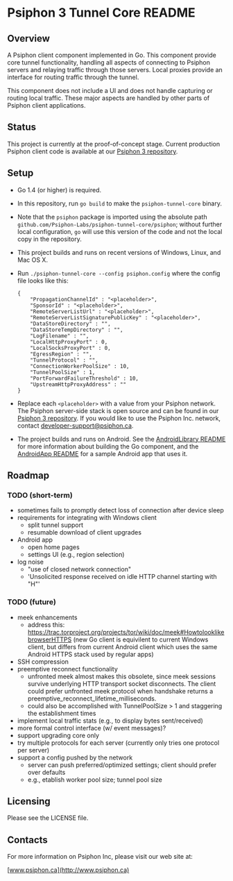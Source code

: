 Psiphon 3 Tunnel Core README
================================================================================

Overview
--------------------------------------------------------------------------------

A Psiphon client component implemented in Go. This component provide core tunnel functionality, handling all aspects of connecting to Psiphon servers and relaying traffic through those servers. Local proxies provide an interface for routing traffic through the tunnel.

This component does not include a UI and does not handle capturing or routing local traffic. These major aspects are handled by other parts of Psiphon client applications.

Status
--------------------------------------------------------------------------------

This project is currently at the proof-of-concept stage. Current production Psiphon client code is available at our [Psiphon 3 repository](https://bitbucket.org/psiphon/psiphon-circumvention-system).

Setup
--------------------------------------------------------------------------------

* Go 1.4 (or higher) is required.
* In this repository, run `go build` to make the `psiphon-tunnel-core` binary.
* Note that the `psiphon` package is imported using the absolute path `github.com/Psiphon-Labs/psiphon-tunnel-core/psiphon`; without further local configuration, `go` will use this version of the code and not the local copy in the repository.
* This project builds and runs on recent versions of Windows, Linux, and Mac OS X.
* Run `./psiphon-tunnel-core --config psiphon.config` where the config file looks like this:

    ```
    {
        "PropagationChannelId" : "<placeholder>",
        "SponsorId" : "<placeholder>",
        "RemoteServerListUrl" : "<placeholder>",
        "RemoteServerListSignaturePublicKey" : "<placeholder>",
        "DataStoreDirectory" : "",
        "DataStoreTempDirectory" : "",
        "LogFilename" : "",
        "LocalHttpProxyPort" : 0,
        "LocalSocksProxyPort" : 0,
        "EgressRegion" : "",
        "TunnelProtocol" : "",
        "ConnectionWorkerPoolSize" : 10,
        "TunnelPoolSize" : 1,
        "PortForwardFailureThreshold" : 10,
        "UpstreamHttpProxyAddress" : ""
    }
    ```

* Replace each `<placeholder>` with a value from your Psiphon network. The Psiphon server-side stack is open source and can be found in our  [Psiphon 3 repository](https://bitbucket.org/psiphon/psiphon-circumvention-system). If you would like to use the Psiphon Inc. network, contact <developer-support@psiphon.ca>.
* The project builds and runs on Android. See the [AndroidLibrary README](AndroidLibrary/README.md) for more information about building the Go component, and the [AndroidApp README](AndroidApp/README.md) for a sample Android app that uses it.

Roadmap
--------------------------------------------------------------------------------

### TODO (short-term)

* sometimes fails to promptly detect loss of connection after device sleep
* requirements for integrating with Windows client
  * split tunnel support
  * resumable download of client upgrades
* Android app
  * open home pages
  * settings UI (e.g., region selection)
* log noise
  * "use of closed network connection"
  * 'Unsolicited response received on idle HTTP channel starting with "H"'

### TODO (future)

* meek enhancements
  * address this: https://trac.torproject.org/projects/tor/wiki/doc/meek#HowtolooklikebrowserHTTPS (new Go client is equivilent to current Windows client, but differs from current Android client which uses the same Android HTTPS stack used by regular apps)
* SSH compression
* preemptive reconnect functionality
  * unfronted meek almost makes this obsolete, since meek sessions survive underlying
     HTTP transport socket disconnects. The client could prefer unfronted meek protocol
     when handshake returns a preemptive_reconnect_lifetime_milliseconds.
  * could also be accomplished with TunnelPoolSize > 1 and staggering the establishment times
* implement local traffic stats (e.g., to display bytes sent/received)
* more formal control interface (w/ event messages)?
* support upgrading core only
* try multiple protocols for each server (currently only tries one protocol per server)
* support a config pushed by the network
  * server can push preferred/optimized settings; client should prefer over defaults
  * e.g., etablish worker pool size; tunnel pool size

Licensing
--------------------------------------------------------------------------------

Please see the LICENSE file.


Contacts
--------------------------------------------------------------------------------

For more information on Psiphon Inc, please visit our web site at:

[www.psiphon.ca](http://www.psiphon.ca)
